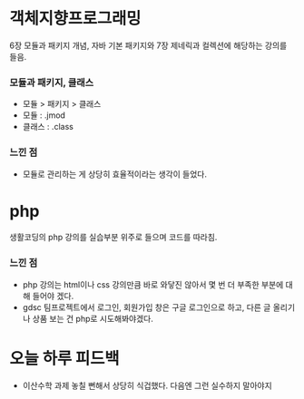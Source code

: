 # 객체지향프로그래밍
6장 모듈과 패키지 개념, 자바 기본 패키지와 7장 제네릭과 컬렉션에 해당하는 강의를 들음.
### 모듈과 패키지, 클래스
- 모듈 > 패키지 > 클래스
- 모듈 : .jmod
- 클래스 : .class
### 느낀 점
- 모듈로 관리하는 게 상당히 효율적이라는 생각이 들었다.

# php
생활코딩의 php 강의를 실습부분 위주로 들으며 코드를 따라침.
### 느낀 점
- php 강의는 html이나 css 강의만큼 바로 와닿진 않아서 몇 번 더 부족한 부분에 대해 들어야 겠다.
- gdsc 팀프로젝트에서 로그인, 회원가입 창은 구글 로그인으로 하고, 다른 글 올리기나 상품 보는 건 php로 시도해봐야겠다.

# 오늘 하루 피드백
- 이산수학 과제 놓칠 뻔해서 상당히 식겁했다. 다음엔 그런 실수하지 말아야지